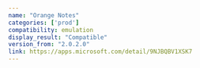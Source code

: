```yaml
---
name: "Orange Notes"
categories: ['prod']
compatibility: emulation
display_result: "Compatible"
version_from: "2.0.2.0"
link: https://apps.microsoft.com/detail/9NJBQBV1XSK7
---
```


